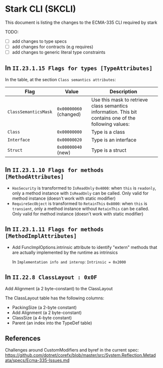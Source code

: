 # Stark CLI (SKCLI)

This document is listing the changes to the ECMA-335 CLI required by stark

TODO:

- [ ] add changes to type specs
- [ ] add changes for contracts (e.g requires)
- [ ] add changes to generic literal type constraints

## In `II.23.1.15 Flags for types [TypeAttributes]`

In the table, at the section `Class semantics attributes`:

| Flag |  Value | Description |
|-|-|-|
|`ClassSemanticsMask` | `0x00000060` (changed) | Use this mask to retrieve class semantics information. This bit contains one of the following values:
|`Class` | `0x00000000` | Type is a class
|`Interface` | `0x00000020` | Type is an interface
|`Struct` | `0x00000040` (new) | Type is a struct

## In `II.23.1.10 Flags for methods [MethodAttributes]`

- `HasSecurity` is transformed to `IsReadOnly` `0x4000`: when `this` is `readonly`, only a method instance with `IsReadOnly` can be called. Only valid for method instance (doesn't work with static modifier)
- `RequireSecObject` is transformed to `RetainThis` `0x8000`: when `this` is `transient`, only a method instance without `RetainThis` can be called. Only valid for method instance (doesn't work with static modifier)

## In `II.23.1.11 Flags for methods [MethodImplAttributes]`

- Add FuncImplOptions.intrinsic attribute to identify "extern" methods that are actually implemented by the runtime as intrinsics

  In `Implementation info and interop`:  `Intrinsic = 0x2000`

## In `II.22.8 ClassLayout : 0x0F`

Add Alignment (a 2 byte-constant) to the ClassLayout

The ClassLayout table has the following columns:
- PackingSize (a 2-byte constant)
- Add Alignment (a 2 byte-constant)
- ClassSize (a 4-byte constant)
- Parent (an index into the TypeDef table)

## References

Challenges around CustomModifiers and byref in the current spec:
https://github.com/dotnet/corefx/blob/master/src/System.Reflection.Metadata/specs/Ecma-335-Issues.md

